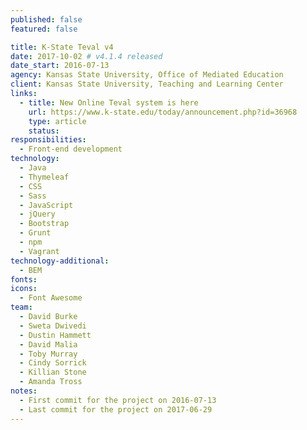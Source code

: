 ```yaml
---
published: false
featured: false

title: K-State Teval v4
date: 2017-10-02 # v4.1.4 released
date_start: 2016-07-13
agency: Kansas State University, Office of Mediated Education
client: Kansas State University, Teaching and Learning Center
links:
  - title: New Online Teval system is here
    url: https://www.k-state.edu/today/announcement.php?id=36968
    type: article
    status:
responsibilities:
  - Front-end development
technology:
  - Java
  - Thymeleaf
  - CSS
  - Sass
  - JavaScript
  - jQuery
  - Bootstrap
  - Grunt
  - npm
  - Vagrant
technology-additional:
  - BEM
fonts:
icons:
  - Font Awesome
team:
  - David Burke
  - Sweta Dwivedi
  - Dustin Hammett
  - David Malia
  - Toby Murray
  - Cindy Sorrick
  - Killian Stone
  - Amanda Tross
notes:
  - First commit for the project on 2016-07-13
  - Last commit for the project on 2017-06-29
---
```

